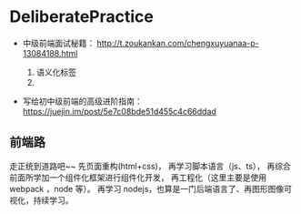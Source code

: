 # DeliberatePractice

- 中级前端面试秘籍： http://t.zoukankan.com/chengxuyuanaa-p-13084188.html

  1. 语义化标签
  2.

- 写给初中级前端的高级进阶指南： https://juejin.im/post/5e7c08bde51d455c4c66ddad

## 前端路

走正统到道路吧~~
先页面重构(html+css)，
再学习脚本语言（js、ts），
再综合前面所学加一个组件化框架进行组件化开发，
再工程化（这里主要是使用 webpack ，node 等）。
再学习 nodejs，也算是一门后端语言了、再图形图像可视化，持续学习。
